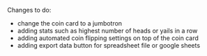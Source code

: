 Changes to do:

- change the coin card to a jumbotron
- adding stats such as highest number of heads or yails in a row
- adding automated coin flipping settings on top of the coin card
- adding export data button for spreadsheet file or google sheets

